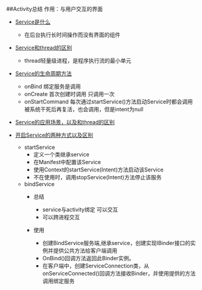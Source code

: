 ##Activity总结
    作用：与用户交互的界面
*   [Service是什么](https://maxiaobu1999.github.io/html5/heima/README.html)
    * 在后台执行长时间操作而没有界面的组件
*   [Service和thread的区别](https://maxiaobu1999.github.io/html5/heima/README.html)
    * thread轻量级进程，是程序执行流的最小单元
*   [Service的生命周期方法](https://maxiaobu1999.github.io/html5/heima/README.html)
    * onBind 绑定服务是调用
    * onCreate 首次创建时调用 只调用一次
    * onStartCommand 每次通过startService()方法启动Service时都会调用  被系统干死后再复活，也会调用，但是intent为null
*   [Service的应用场景，以及和thread的区别](https://maxiaobu1999.github.io/html5/heima/README.html)

*   [开启Service的两种方式以及区别](https://maxiaobu1999.github.io/html5/heima/README.html)
    * startService
        * 定义一个类继承service
        * 在Manifest中配置该Service
        * 使用Context的startService(Intent)方法启动该Service
        * 不在使用时，调用stopService(Intent)方法停止该服务 
    * bindService
        * 总结
            * service与activity绑定 可以交互
            * 可以跨进程交互
           
        * 使用
            * 创建BindService服务端,继承service，创建实现IBinder接口的实例并提供公共方法给客户端调用
            * OnBind()回调方法返回此Binder实例。
            * 在客户端中，创建ServiceConnection类，从onServiceConnected()回调方法接收Binder，并使用提供的方法调用绑定服务
       